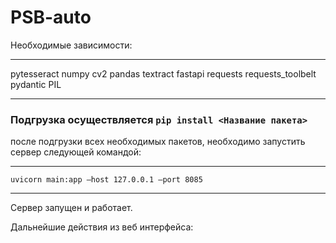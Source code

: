 
# PSB-auto

Необходимые зависимости:
______________________________________________
pytesseract 
numpy 
cv2 
pandas 
textract 
fastapi 
requests 
requests_toolbelt 
pydantic 
PIL
_______________________________________________

### Подгрузка осуществляется `pip install <Название пакета>`

после подгрузки всех необходимых пакетов, 
необходимо запустить сервер следующей командой:
_______________________________________________
`uvicorn main:app —host 127.0.0.1 —port 8085`
_______________________________________________

Сервер запущен и работает.


Дальнейшие действия из веб интерфейса:


